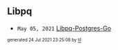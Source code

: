 ## Libpq


* <code>May 05, 2021</code> [Libpq-Postgres-Go](2021-05-05T17-15-06-libpq-postgres-go.md)

<sup><sub>generated 24 Jul 2021 23:25:08 by <a href='https://github.com/senorprogrammer/til'>til</a></sub></sup>

